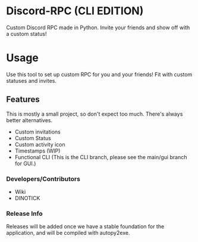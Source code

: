# Discord-RPC (CLI EDITION)
Custom Discord RPC made in Python. Invite your friends and show off with a custom status!

# Usage

Use this tool to set up custom RPC for you and your friends! Fit with custom statuses and invites.

## Features

This is mostly a small project, so don't expect too much. There's always better alternatives.
- Custom invitations
- Custom Status
- Custom activity icon
- Timestamps (WIP)
- Functional CLI (This is the CLI branch, please see the main/gui branch for GUI.)

### Developers/Contributors

- Wiki
- DINOTICK


### Release Info

Releases will be added once we have a stable foundation for the application, and will be compiled with autopy2exe.
